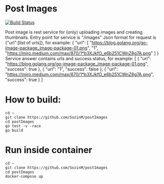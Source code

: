 # Post Images
[![Build Status](https://travis-ci.org/SozinM/postImages.svg?branch=master)](https://travis-ci.org/SozinM/postImages)

Post image is rest service for (only) uploading images and creating thumbnails.
Entry point for service is "/images"
Json format for request is {"url":[list of urls]}, for example:
    {
        "url": [
            "https://blog.golang.org/go-image-package_image-package-01.png",
            "1",
            "https://miro.medium.com/max/870/1*b3XJkfO_e6b251CWnZ8g7A.png"
        ]
    }
Service answer contains urls and success status, for example:
    [
        {
            "url": "https://blog.golang.org/go-image-package_image-package-01.png",
            "success": true
        },
        {
            "url": "1",
            "success": false
        },
        {
            "url": "https://miro.medium.com/max/870/1*b3XJkfO_e6b251CWnZ8g7A.png",
            "success": true
        }
    ]

# How to build:
    cd ~
    git clone https://github.com/SozinM/postImages
    cd postImages
    go test -v -race
    go build

# Run inside container
    cd ~
    git clone https://github.com/SozinM/postImages
    cd postImages
    docker-compose up
